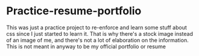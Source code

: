 # Practice-resume-portfolio
This was just a practice project to re-enforce and learn some stuff about css since I just started to learn it. That is why there's a stock image instead of an image of me, and there's not a lot of elaboration on the information. This is not meant in anyway to be my official portfolio or resume

